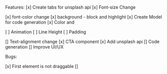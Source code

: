 Features:
[x] Create tabs for unsplash api
[x] Font-size Change 

[x] font-color change
[x] background - block and highlight
[x] Create Model for code generation
[x] Color and 

[ ] Animation 
[ ] Line Height
[ ] Padding 



[] Text-alignment change 
[x] CTA component
[x] Add unsplash api
[] Code generation
[] Improve UI/UX


Bugs: 

[x] First element is not draggable 
[] 
